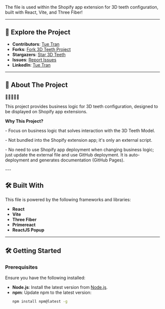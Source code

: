 The file is used within the Shopify app extension for 3D teeth configuration, built with React, Vite, and Three Fiber!

---

## 🚀 Explore the Project
- **Contributors**: [Tue Tran](https://linkedin.com/in/tuetran87)
- **Forks**: [Fork 3D Teeth Project](https://github.com/tuetd/teethDiamond3D/fork)
- **Stargazers**: [Star 3D Teeth](https://github.com/tuetd/teethDiamond3D/stargazers)
- **Issues**: [Report Issues](https://github.com/tuetd/teethDiamond3D/issues)
- **LinkedIn**: [Tue Tran](https://linkedin.com/in/tuetran87)

---

## 📖 About The Project

**🦷🦷🦷🦷🦷**

This project provides business logic for 3D teeth configuration, designed to be displayed on Shopify app extensions.

**Why This Project?**
<p>- Focus on business logic that solves interaction with the 3D Teeth Model.</p>
<p>- Not bundled into the Shopify extension app; it's only an external script.</p>
<p>- No need to use Shopify app deployment when changing business logic; just update the external file and use GitHub deployment. It is auto-deployment and generates documentation (GitHub Pages).</p>
---

## 🛠️ Built With
This file is powered by the following frameworks and libraries:
- **React**
- **Vite**
- **Three Fiber**
- **Primereact**
- **ReactJS Popup**

---

## 🛠️ Getting Started

### **Prerequisites**
Ensure you have the following installed:
- **Node.js**: Install the latest version from [Node.js](https://nodejs.org/).
- **npm**: Update npm to the latest version:
  ```bash
  npm install npm@latest -g
